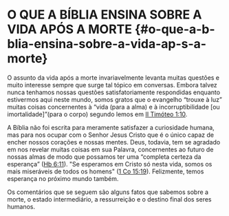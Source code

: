 # O QUE A BÍBLIA ENSINA SOBRE A VIDA APÓS A MORTE {#o-que-a-b-blia-ensina-sobre-a-vida-ap-s-a-morte}

O assunto da vida após a morte invariavelmente levanta muitas questões e muito interesse sempre que surge tal tópico em conversas. Embora talvez nunca tenhamos nossas questões satisfatoriamente respondidas enquanto estivermos aqui neste mundo, somos gratos que o evangelho “trouxe à luz” muitas coisas concernentes à “vida (para a alma) e à incorruptibilidade [ou imortalidade]”(para o corpo) segundo lemos em [II Timóteo 1:10](http://bibliaonline.com.br/acf/2tm/1/10).

A Bíblia não foi escrita para meramente satisfazer a curiosidade humana, mas para nos ocupar com o Senhor Jesus Cristo que é o único capaz de encher nossos corações e nossas mentes. Deus, todavia, tem se agradado em nos revelar muitas coisas em sua Palavra, concernentes ao futuro de nossas almas de modo que possamos ter uma “completa certeza da esperança” ([Hb 6:11](http://bibliaonline.com.br/acf/hb/6/11)). &quot;Se esperamos em Cristo só nesta vida, somos os mais miseráveis de todos os homens&quot; ([1 Co 15:19](http://bibliaonline.com.br/acf/1co/15/19)). Felizmente, temos esperança no próximo mundo também.

Os comentários que se seguem são alguns fatos que sabemos sobre a morte, o estado intermediário, a ressurreição e o destino final dos seres humanos.
